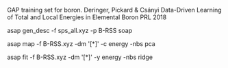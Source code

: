 GAP training set for boron.
Deringer, Pickard & Csányi Data-Driven Learning of Total and Local
Energies in Elemental Boron PRL 2018

asap gen_desc -f sps_all.xyz -p B-RSS soap

asap map -f B-RSS.xyz -dm '[*]' -c energy -nbs pca

asap fit -f B-RSS.xyz -dm '[*]' -y energy -nbs ridge


